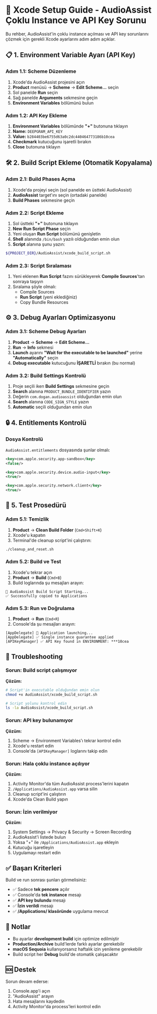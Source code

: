 # 🔧 Xcode Setup Guide - AudioAssist Çoklu Instance ve API Key Sorunu

Bu rehber, AudioAssist'in çoklu instance açılması ve API key sorunlarını çözmek için gerekli Xcode ayarlarını adım adım açıklar.

## 📋 **1. Environment Variable Ayarı (API Key)**

### Adım 1.1: Scheme Düzenleme
1. Xcode'da AudioAssist projesini açın
2. **Product** menüsü → **Scheme** → **Edit Scheme...** seçin
3. Sol panelde **Run** seçin
4. Sağ panelde **Arguments** sekmesine geçin
5. **Environment Variables** bölümünü bulun

### Adım 1.2: API Key Ekleme
1. **Environment Variables** bölümünde **"+"** butonuna tıklayın
2. **Name:** `DEEPGRAM_API_KEY`
3. **Value:** `b284403be6755d63a0c2dc440464773186b10cea`
4. **Checkmark** kutucuğunu işaretli bırakın
5. **Close** butonuna tıklayın

## 🛠️ **2. Build Script Ekleme (Otomatik Kopyalama)**

### Adım 2.1: Build Phases Açma
1. Xcode'da projeyi seçin (sol panelde en üstteki AudioAssist)
2. **AudioAssist** target'ını seçin (ortadaki panelde)
3. **Build Phases** sekmesine geçin

### Adım 2.2: Script Ekleme
1. Sol üstteki **"+"** butonuna tıklayın
2. **New Run Script Phase** seçin
3. Yeni oluşan **Run Script** bölümünü genişletin
4. **Shell** alanında `/bin/bash` yazılı olduğundan emin olun
5. **Script** alanına şunu yazın:
```bash
${PROJECT_DIR}/AudioAssist/xcode_build_script.sh
```

### Adım 2.3: Script Sıralaması
1. Yeni eklenen **Run Script** fazını sürükleyerek **Compile Sources**'tan sonraya taşıyın
2. Sıralama şöyle olmalı:
   - Compile Sources
   - **Run Script** (yeni eklediğiniz)
   - Copy Bundle Resources

## ⚙️ **3. Debug Ayarları Optimizasyonu**

### Adım 3.1: Scheme Debug Ayarları
1. **Product** → **Scheme** → **Edit Scheme...**
2. **Run** → **Info** sekmesi
3. **Launch** ayarını **"Wait for the executable to be launched"** yerine **"Automatically"** seçin
4. **Debug executable** kutucuğunu **İŞARETLİ** bırakın (bu normal)

### Adım 3.2: Build Settings Kontrolü
1. Proje seçili iken **Build Settings** sekmesine geçin
2. **Search** alanına `PRODUCT_BUNDLE_IDENTIFIER` yazın
3. Değerin `com.dogan.audioassist` olduğundan emin olun
4. **Search** alanına `CODE_SIGN_STYLE` yazın
5. **Automatic** seçili olduğundan emin olun

## 🔒 **4. Entitlements Kontrolü**

### Dosya Kontrolü
`AudioAssist.entitlements` dosyasında şunlar olmalı:
```xml
<key>com.apple.security.app-sandbox</key>
<false/>

<key>com.apple.security.device.audio-input</key>
<true/>

<key>com.apple.security.network.client</key>
<true/>
```

## 🧪 **5. Test Prosedürü**

### Adım 5.1: Temizlik
1. **Product** → **Clean Build Folder** (`Cmd+Shift+K`)
2. Xcode'u kapatın
3. Terminal'de cleanup script'ini çalıştırın:
```bash
./cleanup_and_reset.sh
```

### Adım 5.2: Build ve Test
1. Xcode'u tekrar açın
2. **Product** → **Build** (`Cmd+B`)
3. Build loglarında şu mesajları arayın:
```
🔧 AudioAssist Build Script Starting...
✅ Successfully copied to Applications
```

### Adım 5.3: Run ve Doğrulama
1. **Product** → **Run** (`Cmd+R`)
2. Console'da şu mesajları arayın:
```
[AppDelegate] 🚀 Application launching...
[AppDelegate] ✅ Single instance guarantee applied
[APIKeyManager] ✅ API Key found in ENVIRONMENT: ***10cea
```

## 🚨 **Troubleshooting**

### Sorun: Build script çalışmıyor
**Çözüm:**
```bash
# Script'in executable olduğundan emin olun
chmod +x AudioAssist/xcode_build_script.sh

# Script yolunu kontrol edin
ls -la AudioAssist/xcode_build_script.sh
```

### Sorun: API key bulunamıyor
**Çözüm:**
1. Scheme → Environment Variables'ı tekrar kontrol edin
2. Xcode'u restart edin
3. Console'da `[APIKeyManager]` loglarını takip edin

### Sorun: Hala çoklu instance açılıyor
**Çözüm:**
1. Activity Monitor'da tüm AudioAssist process'lerini kapatın
2. `/Applications/AudioAssist.app` varsa silin
3. Cleanup script'ini çalıştırın
4. Xcode'da Clean Build yapın

### Sorun: İzin verilmiyor
**Çözüm:**
1. System Settings → Privacy & Security → Screen Recording
2. AudioAssist'i listede bulun
3. Yoksa "+" ile `/Applications/AudioAssist.app` ekleyin
4. Kutucuğu işaretleyin
5. Uygulamayı restart edin

## ✅ **Başarı Kriterleri**

Build ve run sonrası şunları görmelisiniz:
- ✅ Sadece **tek pencere** açılır
- ✅ Console'da **tek instance** mesajı
- ✅ **API key bulundu** mesajı
- ✅ **İzin verildi** mesajı
- ✅ **/Applications/ klasöründe** uygulama mevcut

## 📝 **Notlar**

- Bu ayarlar **development build** için optimize edilmiştir
- **Production/Archive** build'lerde farklı ayarlar gerekebilir
- **macOS Sequoia** kullanıyorsanız haftalık izin yenileme gerekebilir
- Build script her **Debug** build'de otomatik çalışacaktır

## 🆘 **Destek**

Sorun devam ederse:
1. Console.app'i açın
2. "AudioAssist" arayın
3. Hata mesajlarını kaydedin
4. Activity Monitor'da process'leri kontrol edin
